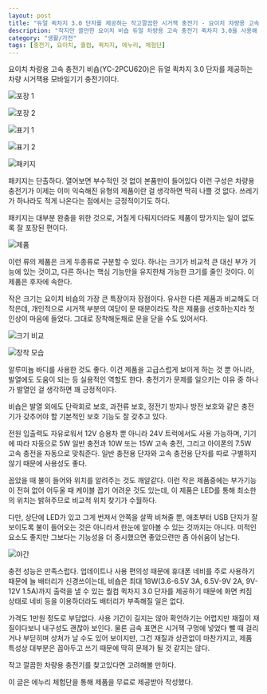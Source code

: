 ```yaml
---
layout: post
title: "듀얼 퀵차지 3.0 단자를 제공하는 작고깔끔한 시거잭 충전기 - 요이치 차량용 고속 충전기 비숍(YC-2PCU620)"
description: "작지만 쓸만한 요이치 비숍 듀얼 차량용 고속 충전기 퀵차지 3.0을 사용해 봤다."
category: "생활/가전"
tags: [충전기, 요이치, 퀄컴, 퀵차지, 에누리, 체험단]
---
```


요이치 차량용 고속 충전기 비숍(YC-2PCU620)은
듀얼 퀵차지 3.0 단자를 제공하는
차량 시거잭용 모바일기기 충전기이다.

![포장 1](https://lh3.googleusercontent.com/zdOPwEoLSDHq75-CYTuZdteCg2MNRqPEG5trPO7xkyhoEPR0PwxVkUSOZBTBA0GPIAhlZMnIHno0Mw=s480)

![포장 2](https://lh3.googleusercontent.com/UJe2EfdvTh_erOrbPyeUlHXUGO7un7fc0jifrIyBm2FQaOOfHLS2OSSgJUf2iYZ0As7ROpmi0ll9FQ=s480)

![표기 1](https://lh3.googleusercontent.com/Gt6jIZA1iE5eadpU3f58GO1-oPF8dhgRf3y1AV3FMvG-c-0DTkmamoNDFthEMRmuALxIRqnk7jN0sA=s480)

![표기 2](https://lh3.googleusercontent.com/dATLFJxYknqFVkHjZywO3-KhGQBZwFcwRpMScdeUsudQKEC7gQQPaqd5L-WyamcbOMTfG3Jrf_XggQ=s480)

![패키지](https://lh3.googleusercontent.com/bxGGuNDkrbVhY2NotRYv03aAwU1cTBgg8exmhv6gikogvhSAmYF2eVrdg1TQxMrRG6M_Elb7DPOjEw=s480)

패키지는 단촐하다.
열어보면 부수적인 것 없이 본품만이 들어있다
이런 구성은 차량용 충전기가 이제는 이미 익숙해진 유형의 제품이란 걸 생각하면 딱히 나쁠 것 없다.
쓰레기가 하나라도 적게 나온다는 점에서는 긍정적이기도 하다.

패키지는 대부분 완충을 위한 것으로,
거칠게 다뤄지더라도 제품이 망가지는 일이 없도록 잘 포장된 편이다.

![제품](https://lh3.googleusercontent.com/54WjCwdjptQrlEe-HHuNVDZN2mcCysuL-X4OJ_2mCVfqmzTjpZiYOlX6AI7tuCxxnrF69XvH-ons6Q=s480)

이런 류의 제품은 크게 두종류로 구분할 수 있다.
하나는 크기가 비교적 큰 대신 부가 기능에 있는 것이고,
다른 하나는 핵심 기능만을 유지한채 가능한 크기를 줄인 것이다.
이 제품은 후자에 속한다.

작은 크기는 요이치 비숍의 가장 큰 특장이자 장점이다.
유사한 다른 제품과 비교해도 더 작은데,
개인적으로 시거잭 부분의 여닫이 문 때문이라도 작은 제품을 선호하는지라 첫인상이 마음에 들었다.
그대로 장착해둔채로 문을 닫을 수도 있어서다.

![크기 비교](https://lh3.googleusercontent.com/Dt64yhCJktk6u6LTprYwMXgLuERtsC4B0LC3qPNJAtXyn_oJvKdBOeVAu3NJXTTVzqq3AMcBsJNoRA=s480)

![장착 모습](https://lh3.googleusercontent.com/xfSEMZQ1T7GLNhUem4p4K2Ctc177suDXP7uE3VM_g3cSmua-Y7ydvxe95Z47rUCOOZvGrh2Pea_eNA=s480)

알루미늄 바디를 사용한 것도 좋다.
이건 제품을 고급스럽게 보이게 하는 것 뿐 아니라,
발열에도 도움이 되는 등 실용적인 역할도 한다.
충전기가 문제를 일으키는 이유 중 하나가 발열인 걸 생각하면 꽤 긍정적이다.

비숍은 발열 외에도 단락회로 보호, 과전류 보호, 정전기 방지나 방전 보호와 같은
충전기가 갖추어야 할 기본적인 보호 기능도 잘 갖추고 있다.

전원 입출력도 자유로워서 12V 승용차 뿐 아니라 24V 트럭에서도 사용 가능하며,
기기에 따라 자동으로 5W 일반 충전과 10W 또는 15W 고속 충전,
그리고 아이폰의 7.5W 고속 충전을 자동으로 맞춰준다.
일반 충전용 단자와 고속 충전용 단자를 따로 구별하지 않기 때문에 사용성도 좋다.

꼽았을 때 불이 들어와 위치를 알려주는 것도 깨알같다.
이런 작은 제품중에는 부가기능이 전혀 없어 어두울 때 케이블 꼽기 어려운 것도 있는데,
이 제품은 LED를 통해 최소한의 위치는 밝혀주므로 비교적 위치 찾기가 수월하다.

다만, 상단에 LED가 있고 그게 번져서 안쪽을 살짝 비쳐줄 뿐,
애초부터 USB 단자가 잘 보이도록 불이 들어오는 것은 아니라서
한눈에 알아볼 수 있는 것까지는 아니다.
미적인 요소도 좋지만 그보다는 기능성을 더 중시했으면 좋았으련만 좀 아쉬움이 남는다.

![야간](https://lh3.googleusercontent.com/PHzeSewjnhVKmFPH_lQB4ptXn2fj0F7hD8F_mX7_YeGSMaGsLJ9Wrpa792zVra3rcLEg0wfvxRAE2A=s480)

충전 성능은 만족스럽다.
업데이트나 사용 편의성 때문에 휴대폰 네비를 주로 사용하기 때문에 늘 배터리가 신경쓰이는데,
비숍은 최대 18W(3.6-6.5V 3A, 6.5V-9V 2A, 9V-12V 1.5A)까지 출력을 낼 수 있는
퀄컴 퀵차지 3.0 단자를 제공하기 때문에
화면 켜짐 상태로 네비 등을 이용하더라도 배터리가 부족해질 일은 없다.

가격도 1만원 정도로 부담없다.
사용 기간이 길지는 않아 확언하기는 어렵지만
재질이 재질이다보니 내구성도 괜찮아 보인다.
물론 금속 표면은 시거잭 구멍에 넣었다 뺄 때 걸리거나 부딛히며 상처가 날 수도 있어 보이지만,
그건 재질과 상관없이 마찬가지고,
제품 특성상 대부분은 꼽아두고 쓰기 때문에 딱히 문제가 될 것 같지는 않다.

작고 깔끔한 차량용 충전기를 찾고있다면 고려해볼 만하다.



<div class="im im-info">
이 글은 에누리 체험단을 통해 제품을 무료로 제공받아 작성했다.
</div>
